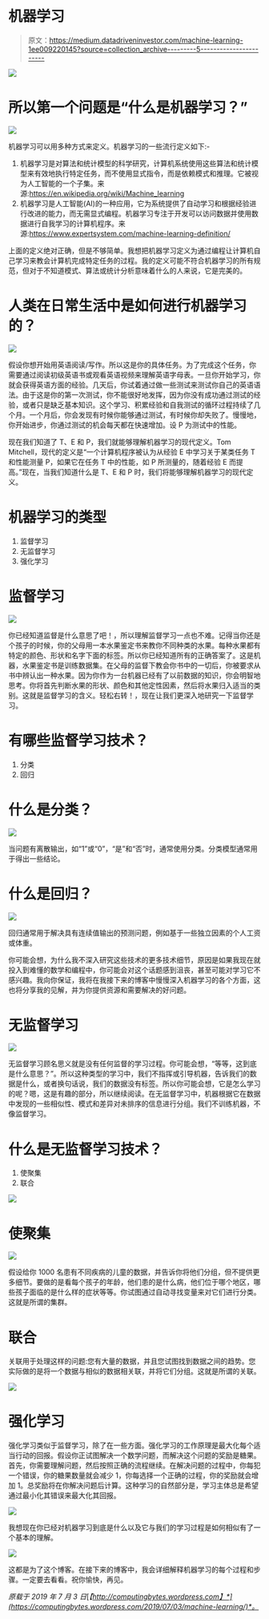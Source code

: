 # 机器学习

> 原文：<https://medium.datadriveninvestor.com/machine-learning-1ee009220145?source=collection_archive---------5----------------------->

[![](img/8ae3e0409b96e0a55905a23ac2cff697.png)](http://www.track.datadriveninvestor.com/1B9E)

# 所以第一个问题是“什么是机器学习？”

![](img/783be3ccc5c83ccc0a2f254c75f040b5.png)

机器学习可以用多种方式来定义。机器学习的一些流行定义如下:-

1.  机器学习是对算法和统计模型的科学研究，计算机系统使用这些算法和统计模型来有效地执行特定任务，而不使用显式指令，而是依赖模式和推理。它被视为人工智能的一个子集。来源:https://en.wikipedia.org/wiki/Machine_learning
2.  机器学习是人工智能(AI)的一种应用，它为系统提供了自动学习和根据经验进行改进的能力，而无需显式编程。机器学习专注于开发可以访问数据并使用数据进行自我学习的计算机程序。来源:https://www.expertsystem.com/machine-learning-definition/

上面的定义绝对正确，但是不够简单。我想把机器学习定义为通过编程让计算机自己学习来教会计算机完成特定任务的过程。我的定义可能不符合机器学习的所有规范，但对于不知道模式、算法或统计分析意味着什么的人来说，它是完美的。

# 人类在日常生活中是如何进行机器学习的？

![](img/1e7e0cc6ce6488a1efba36540b072962.png)

假设你想开始用英语阅读/写作。所以这是你的具体任务。为了完成这个任务，你需要通过阅读初级英语书或观看英语视频来理解英语字母表。一旦你开始学习，你就会获得英语方面的经验。几天后，你试着通过做一些测试来测试你自己的英语语法。由于这是你的第一次测试，你不能很好地发挥，因为你没有成功通过测试的经验，或者只是缺乏基本知识。这个学习、积累经验和自我测试的循环过程持续了几个月。一个月后，你会发现有时候你能够通过测试，有时候你却失败了。慢慢地，你开始进步，你通过测试的机会每天都在快速增加。设 P 为测试中的性能。

现在我们知道了 T、E 和 P，我们就能够理解机器学习的现代定义。Tom Mitchell，现代的定义是“一个计算机程序被认为从经验 E 中学习关于某类任务 T 和性能测量 P，如果它在任务 T 中的性能，如 P 所测量的，随着经验 E 而提高。”现在，当我们知道什么是 T、E 和 P 时，我们将能够理解机器学习的现代定义。

# 机器学习的类型

1.  监督学习
2.  无监督学习
3.  强化学习

# 监督学习

![](img/b19192d48b7cf9ed2cd4070c61e1417b.png)

你已经知道监督是什么意思了吧！，所以理解监督学习一点也不难。记得当你还是个孩子的时候，你的父母用一本水果鉴定书来教你不同种类的水果。每种水果都有特定的颜色、形状和名字下面的标签。所以你已经知道所有的正确答案了。这是机器，水果鉴定书是训练数据集。在父母的监督下教会你书中的一切后，你被要求从书中辨认出一种水果。因为你作为一台机器已经有了以前数据的知识，你会明智地思考。你将首先判断水果的形状、颜色和其他定性因素，然后将水果归入适当的类别。这就是监督学习的含义。轻松右转！，现在让我们更深入地研究一下监督学习。

# 有哪些监督学习技术？

1.  分类
2.  回归

# 什么是分类？

![](img/55a5cbf80a4cd69a57398d075963cf45.png)

当问题有离散输出，如“1”或“0”，“是”和“否”时，通常使用分类。分类模型通常用于得出一些结论。

# 什么是回归？

![](img/c249dae2a7a0a98e1d6b4eaaf534c4d2.png)

回归通常用于解决具有连续值输出的预测问题，例如基于一些独立因素的个人工资或体重。

你可能会想，为什么我不深入研究这些技术的更多技术细节，原因是如果我现在就投入到难懂的数学和编程中，你可能会对这个话题感到沮丧，甚至可能对学习它不感兴趣。我向你保证，我将在我接下来的博客中慢慢深入机器学习的各个方面，这也将分享我的见解，并为你提供资源和需要解决的好问题。

# 无监督学习

![](img/82965d3bb03222a3a75a111fe4dc5d50.png)

无监督学习顾名思义就是没有任何监督的学习过程。你可能会想，“等等，这到底是什么意思？”。所以这种类型的学习中，我们不指挥或引导机器，告诉我们的数据是什么，或者换句话说，我们的数据没有标签。所以你可能会想，它是怎么学习的呢？嗯，这是有趣的部分，所以继续阅读。在无监督学习中，机器根据它在数据中发现的一些相似性、模式和差异对未排序的信息进行分组。我们不训练机器，不像监督学习。

# 什么是无监督学习技术？

1.  使聚集
2.  联合

![](img/49d67e6b840c5ffe70e0b917af1f2063.png)

# 使聚集

![](img/965c2e58158cf52edec615694689bcc8.png)

假设给你 1000 名患有不同疾病的儿童的数据，并告诉你将他们分组，但不提供更多细节。要做的是看每个孩子的年龄，他们患的是什么病，他们位于哪个地区，哪些孩子面临的是什么样的症状等等。你试图通过自动寻找变量来对它们进行分类。这就是所谓的集群。

# 联合

关联用于处理这样的问题:您有大量的数据，并且您试图找到数据之间的趋势。您实际做的是将一个数据与相似的数据相关联，并将它们分组。这就是所谓的关联。

![](img/95878bbb498d39e05428ecf87cbebcf7.png)

# 强化学习

强化学习类似于监督学习，除了在一些方面。强化学习的工作原理是最大化每个适当行动的回报。假设你正试图解决一个数学问题，而解决这个问题的奖励是糖果。首先，你需要理解问题，然后按照正确的流程继续。在解决问题的过程中，你每犯一个错误，你的糖果数量就会减少 1，你每选择一个正确的过程，你的奖励就会增加 1。总奖励将在你解决问题后计算。这种学习的自然部分是，学习主体总是希望通过最小化其错误来最大化其回报。

![](img/2289f98071360a627c4930da734d4afa.png)

我想现在你已经对机器学习到底是什么以及它与我们的学习过程是如何相似有了一个基本的理解。

![](img/40679ecd14c38fc722870d824045a367.png)

这都是为了这个博客。在接下来的博客中，我会详细解释机器学习的每个过程和步骤。一定要去看看。祝你愉快，再见。

*原载于 2019 年 7 月 3 日*[*【http://computingbytes.wordpress.com】*](https://computingbytes.wordpress.com/2019/07/03/machine-learning/)*。*